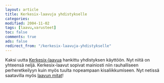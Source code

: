 ```yaml
--- 
layout: article 
title: Kerkesix-laavuja yhdistykselle 
categories: 
modified: 2004-11-02 
tags: [laavu,varusteet]
toc: false 
comments: true 
ads: false 
redirect_from: "/kerkesix-laavuja-yhdistykselle" 
--- 
```


Kaksi uutta [Kerkesix-laavua](kerkesix-laavu) hankittu yhdistyksen
käyttöön. Nyt niitä on yhteensä neljä. Kerkesix-laavut sopivat mainiosti
niin rauhalliseen perheretkeilyyn kuin myös tuulta nopeampaan
kisaliikkumiseen. Nyt netissä saatavilla myös [laavun
mitat](Media/Default/BlogPost/blog/kerkesix-laavu/kerkelaavumitat_b.jpg)!

